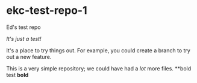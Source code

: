 # ekc-test-repo-1
 Ed's test repo

 *It's just a test!*

 It's a place to try things out. For example, you could create a branch to try out a new feature.

This is a very simple repository; we could have had a *lot* more files.
**bold test
**bold**
